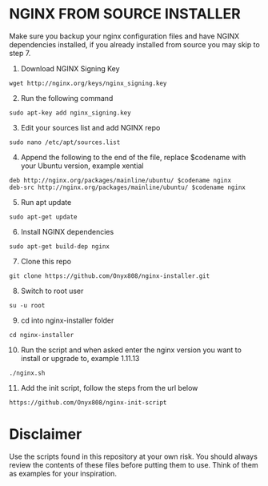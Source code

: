# NGINX FROM SOURCE INSTALLER

Make sure you backup your nginx configuration files and have NGINX dependencies installed, if you already installed from source you may skip to step 7.

1) Download NGINX Signing Key
```
wget http://nginx.org/keys/nginx_signing.key
```
2) Run the following command
```
sudo apt-key add nginx_signing.key
```
3) Edit your sources list and add NGINX repo
```
sudo nano /etc/apt/sources.list
```
4) Append the following to the end of the file, replace $codename with your Ubuntu version, example xential
```
deb http://nginx.org/packages/mainline/ubuntu/ $codename nginx
deb-src http://nginx.org/packages/mainline/ubuntu/ $codename nginx
```
5) Run apt update
```
sudo apt-get update
```
6) Install NGINX dependencies
```
sudo apt-get build-dep nginx
```
7) Clone this repo
```
git clone https://github.com/Onyx808/nginx-installer.git
```
8) Switch to root user
```
su -u root
```
9) cd into nginx-installer folder
```
cd nginx-installer
```
10) Run the script and when asked enter the nginx version you want to install or upgrade to, example 1.11.13
```
./nginx.sh
```
11) Add the init script, follow the steps from the url below
```
https://github.com/Onyx808/nginx-init-script
```

Disclaimer
==========

Use the scripts found in this repository at your own risk. You should always review the contents of these files before putting them to use. Think of them as examples for your inspiration.
